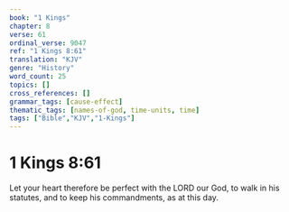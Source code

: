 ```yaml
---
book: "1 Kings"
chapter: 8
verse: 61
ordinal_verse: 9047
ref: "1 Kings 8:61"
translation: "KJV"
genre: "History"
word_count: 25
topics: []
cross_references: []
grammar_tags: [cause-effect]
thematic_tags: [names-of-god, time-units, time]
tags: ["Bible","KJV","1-Kings"]
---
```


# 1 Kings 8:61

Let your heart therefore be perfect with the LORD our God, to walk in his statutes, and to keep his commandments, as at this day.

